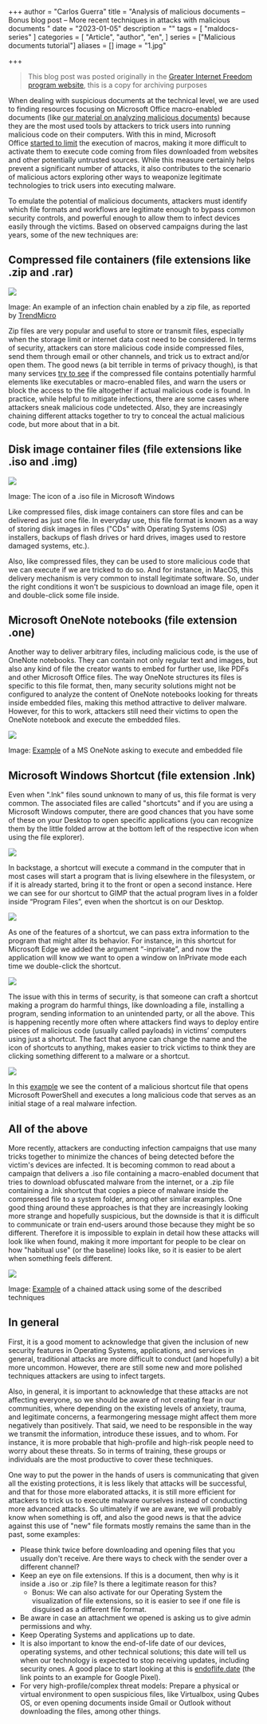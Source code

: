 +++
author = "Carlos Guerra"
title = "Analysis of malicious documents – Bonus blog post – More recent techniques in attacks with malicious documents  "
date = "2023-01-05"
description = ""
tags = [
    "maldocs-series"
]
categories = [
    "Article",
    "author",
    "en",
]
series = ["Malicious documents tutorial"]
aliases = []
image = "1.jpg"

+++

> This blog post was posted originally in the [Greater Internet Freedom program website](https://greaterinternetfreedom.org/blog/more-recent-techniques-in-attacks-with-malicious-documents/), this is a copy for archiving purposes

When dealing with suspicious documents at the technical level, we are used to finding resources focusing on Microsoft Office macro-enabled documents (like [our material on analyzing malicious documents](/tags/maldocs-series/)) because they are the most used tools by attackers to trick users into running malicious code on their computers. With this in mind, Microsoft Office [started to limit](https://learn.microsoft.com/en-us/deployoffice/security/internet-macros-blocked) the execution of macros, making it more difficult to activate them to execute code coming from files downloaded from websites and other potentially untrusted sources. While this measure certainly helps prevent a significant number of attacks, it also contributes to the scenario of malicious actors exploring other ways to weaponize legitimate technologies to trick users into executing malware.

To emulate the potential of malicious documents, attackers must identify which file formats and workflows are legitimate enough to bypass common security controls, and powerful enough to allow them to infect devices easily through the victims. Based on observed campaigns during the last years, some of the new techniques are:

## Compressed file containers (file extensions like .zip and .rar)

![](1.jpg)

Image: An example of an infection chain enabled by a zip file, as reported by [TrendMicro](https://www.trendmicro.com/vinfo/us/security/news/cybercrime-and-digital-threats/return-to-sender-preventing-ransomware-while-working-from-home)

Zip files are very popular and useful to store or transmit files, especially when the storage limit or internet data cost need to be considered. In terms of security, attackers can store malicious code inside compressed files, send them through email or other channels, and trick us to extract and/or open them. The good news (a bit terrible in terms of privacy though), is that many services [try to see](https://arstechnica.com/information-technology/2023/05/microsoft-is-scanning-the-inside-of-password-protected-zip-files-for-malware/) if the compressed file contains potentially harmful elements like executables or macro-enabled files, and warn the users or block the access to the file altogether if actual malicious code is found. In practice, while helpful to mitigate infections, there are some cases where attackers sneak malicious code undetected. Also, they are increasingly chaining different attacks together to try to conceal the actual malicious code, but more about that in a bit.

## Disk image container files (file extensions like .iso and .img)

![](2.png)

Image: The icon of a .iso file in Microsoft Windows

Like compressed files, disk image containers can store files and can be delivered as just one file. In everyday use, this file format is known as a way of storing disk images in files ("CDs" with Operating Systems (OS) installers, backups of flash drives or hard drives, images used to restore damaged systems, etc.).

Also, like compressed files, they can be used to store malicious code that we can execute if we are tricked to do so. And for instance, in MacOS, this delivery mechanism is very common to install legitimate software. So, under the right conditions it won't be suspicious to download an image file, open it and double-click some file inside.

## Microsoft OneNote notebooks (file extension .one)

Another way to deliver arbitrary files, including malicious code, is the use of OneNote notebooks. They can contain not only regular text and images, but also any kind of file the creator wants to embed for further use, like PDFs and other Microsoft Office files. The way OneNote structures its files is specific to this file format, then, many security solutions might not be configured to analyze the content of OneNote notebooks looking for threats inside embedded files, making this method attractive to deliver malware. However, for this to work, attackers still need their victims to open the OneNote notebook and execute the embedded files.

![](3.png)

Image: [Example](https://www.mcafee.com/blogs/other-blogs/mcafee-labs/rising-trend-of-onenote-documents-for-malware-delivery/) of a MS OneNote asking to execute and embedded file

## Microsoft Windows Shortcut (file extension .lnk)

Even when ".lnk" files sound unknown to many of us, this file format is very common. The associated files are called "shortcuts" and if you are using a Microsoft Windows computer, there are good chances that you have some of these on your Desktop to open specific applications (you can recognize them by the little folded arrow at the bottom left of the respective icon when using the file explorer).

![](4.png)

In backstage, a shortcut will execute a command in the computer that in most cases will start a program that is living elsewhere in the filesystem, or if it is already started, bring it to the front or open a second instance. Here we can see for our shortcut to GIMP that the actual program lives in a folder inside “Program Files”, even when the shortcut is on our Desktop.

![](5.png)

As one of the features of a shortcut, we can pass extra information to the program that might alter its behavior. For instance, in this shortcut for Microsoft Edge we added the argument “-inprivate”, and now the application will know we want to open a window on InPrivate mode each time we double-click the shortcut.

![](6.png)

The issue with this in terms of security, is that someone can craft a shortcut making a program do harmful things, like downloading a file, installing a program, sending information to an unintended party, or all the above. This is happening recently more often where attackers find ways to deploy entire pieces of malicious code (usually called payloads) in victims’ computers using just a shortcut. The fact that anyone can change the name and the icon of shortcuts to anything, makes easier to trick victims to think they are clicking something different to a malware or a shortcut.

![](7.png)

In this [example](https://mp.weixin.qq.com/s?__biz=MzUyMjk4NzExMA%3D%3D&mid=2247498025&idx=1&sn=336c94786f14060ae5c583dc8c77370b&chksm=f9c1ca20ceb64336d678e5265df8264b81625947557b3ab882ec7f362bdf384ffe42e382ae8a&scene=178&cur_album_id=1955835290309230595) we see the content of a malicious shortcut file that opens Microsoft PowerShell and executes a long malicious code that serves as an initial stage of a real malware infection.

## All of the above

More recently, attackers are conducting infection campaigns that use many tricks together to minimize the chances of being detected before the victim's devices are infected. It is becoming common to read about a campaign that delivers a .iso file containing a macro-enabled document that tries to download obfuscated malware from the internet, or a .zip file containing a .lnk shortcut that copies a piece of malware inside the compressed file to a system folder, among other similar examples. One good thing around these approaches is that they are increasingly looking more strange and hopefully suspicious, but the downside is that it is difficult to communicate or train end-users around those because they might be so different. Therefore it is impossible to explain in detail how these attacks will look like when found, making it more important for people to be clear on how "habitual use" (or the baseline) looks like, so it is easier to be alert when something feels different.

![](8.png)

Image: [Example](https://www.mcafee.com/blogs/other-blogs/mcafee-labs/rising-trend-of-onenote-documents-for-malware-delivery/) of a chained attack using some of the described techniques

## In general

First, it is a good moment to acknowledge that given the inclusion of new security features in Operating Systems, applications, and services in general, traditional attacks are more difficult to conduct (and hopefully) a bit more uncommon. However, there are still some new and more polished techniques attackers are using to infect targets.

Also, in general, it is important to acknowledge that these attacks are not affecting everyone, so we should be aware of not creating fear in our communities, where depending on the existing levels of anxiety, trauma, and legitimate concerns, a fearmongering message might affect them more negatively than positively. That said, we need to be responsible in the way we transmit the information, introduce these issues, and to whom. For instance, it is more probable that high-profile and high-risk people need to worry about these threats. So in terms of training, these groups or individuals are the most productive to cover these techniques.

One way to put the power in the hands of users is communicating that given all the existing protections, it is less likely that attacks will be successful, and that for those more elaborated attacks, it is still more efficient for attackers to trick us to execute malware ourselves instead of conducting more advanced attacks. So ultimately if we are aware, we will probably know when something is off, and also the good news is that the advice against this use of "new" file formats mostly remains the same than in the past, some examples:

-   Please think twice before downloading and opening files that you usually don't receive. Are there ways to check with the sender over a different channel?
-   Keep an eye on file extensions. If this is a document, then why is it inside a .iso or .zip file? Is there a legitimate reason for this?
    -   Bonus: We can also activate for our Operating System the visualization of file extensions, so it is easier to see if one file is disguised as a different file format.
-   Be aware in case an attachment we opened is asking us to give admin permissions and why.
-   Keep Operating Systems and applications up to date.
-   It is also important to know the end-of-life date of our devices, operating systems, and other technical solutions; this date will tell us when our technology is expected to stop receiving updates, including security ones. A good place to start looking at this is [endoflife.date](https://endoflife.date/pixel) (the link points to an example for Google Pixel).
-   For very high-profile/complex threat models: Prepare a physical or virtual environment to open suspicious files, like Virtualbox, using Qubes OS, or even opening documents inside Gmail or Outlook without downloading the files, among other things.